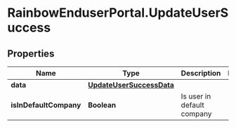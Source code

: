 # RainbowEnduserPortal.UpdateUserSuccess

## Properties

Name | Type | Description | Notes
------------ | ------------- | ------------- | -------------
**data** | [**UpdateUserSuccessData**](UpdateUserSuccessData.md) |  | 
**isInDefaultCompany** | **Boolean** | Is user in default company | 


